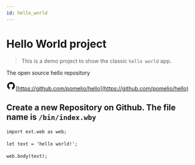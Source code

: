 ```yaml
---
id: hello_world
---
```

# Hello World project
> This is a demo project to show the classic `hello world` app.

The open source hello repository

![github source](/public/images/github-icon.png)[https://github.com/pomelio/hello](https://github.com/pomelio/hello) 

## Create a new Repository on Github. The file name is `/bin/index.wby`

```
import ext.web as web;

let text = 'hello world!';

web.body(text);

```

